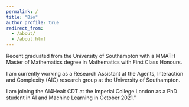 ```yaml
---
permalink: /
title: "Bio"
author_profile: true
redirect_from: 
  - /about/
  - /about.html
---
```


Recent graduated from the University of Southampton with a MMATH Master of Mathematics degree in Mathematics with First Class Honours. 

I am currently working as a Research Assistant at the Agents, Interaction and Complexity (AIC) research group at the University of Southampton. 

I am joining the AI4Healt CDT at the Imperial College London as a PhD student in AI and Machine Learning in October 2021."
